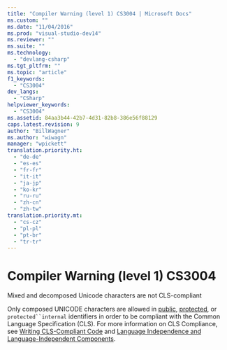 ```yaml
---
title: "Compiler Warning (level 1) CS3004 | Microsoft Docs"
ms.custom: ""
ms.date: "11/04/2016"
ms.prod: "visual-studio-dev14"
ms.reviewer: ""
ms.suite: ""
ms.technology: 
  - "devlang-csharp"
ms.tgt_pltfrm: ""
ms.topic: "article"
f1_keywords: 
  - "CS3004"
dev_langs: 
  - "CSharp"
helpviewer_keywords: 
  - "CS3004"
ms.assetid: 84aa3b44-42b7-4d31-82b8-386e56f88129
caps.latest.revision: 9
author: "BillWagner"
ms.author: "wiwagn"
manager: "wpickett"
translation.priority.ht: 
  - "de-de"
  - "es-es"
  - "fr-fr"
  - "it-it"
  - "ja-jp"
  - "ko-kr"
  - "ru-ru"
  - "zh-cn"
  - "zh-tw"
translation.priority.mt: 
  - "cs-cz"
  - "pl-pl"
  - "pt-br"
  - "tr-tr"
---
```

# Compiler Warning (level 1) CS3004
Mixed and decomposed Unicode characters are not CLS-compliant  
  
 Only composed UNICODE characters are allowed in [public](/dotnet/csharp/language-reference/keywords/public), [protected](/dotnet/csharp/language-reference/keywords/protected), or `protected``internal` identifiers in order to be compliant with the Common Language Specification (CLS). For more information on CLS Compliance, see [Writing CLS-Compliant Code](http://msdn.microsoft.com/en-us/4c705105-69a2-4e5e-b24e-0633bc32c7f3) and [Language Independence and Language-Independent Components](http://msdn.microsoft.com/en-us/Library/4f0b77d0-4844-464f-af73-6e06bedeafc6).